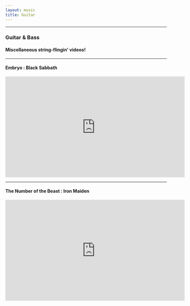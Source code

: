 ```yaml
---
layout: music
title: Guitar
---
```


<hr>

<div class="center"><h3>Guitar & Bass</h3></div>

<div class="center"><h4>Miscellaneous string-flingin' videos!</h4></div>

<hr>

<div class="center"><h4>Embryo : Black Sabbath</h4></div>

<div class="yt-video">

<iframe width="560" height="315"
src="https://www.youtube.com/embed/NGvmqAYjHMY?rel=0&amp;controls=1&amp;showinfo=0"
modestbranding="1" title="YouTube video player" frameborder="0"
allow="accelerometer; autoplay; clipboard-write; encrypted-media; gyroscope; picture-in-picture"
allowfullscreen></iframe>

</div>

<hr>

<div class="center"><h4>The Number of the Beast : Iron Maiden</h4></div>

<div class="yt-video">

<iframe width="560" height="315"
src="https://www.youtube.com/embed/0uysu9JqmEI?rel=0&amp;controls=1&amp;showinfo=0&amp;modestbranding=1"
title="YouTube video player" frameborder="0"
allow="accelerometer; autoplay; clipboard-write; encrypted-media; gyroscope; picture-in-picture"
allowfullscreen></iframe>
</div>